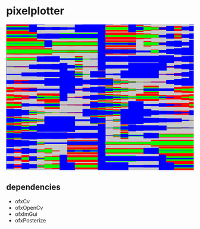 # pixelplotter

![Screenshot of emptyExample](emptyExample.png)


## dependencies

- ofxCv
- ofxOpenCv
- ofxImGui
- ofxPosterize
